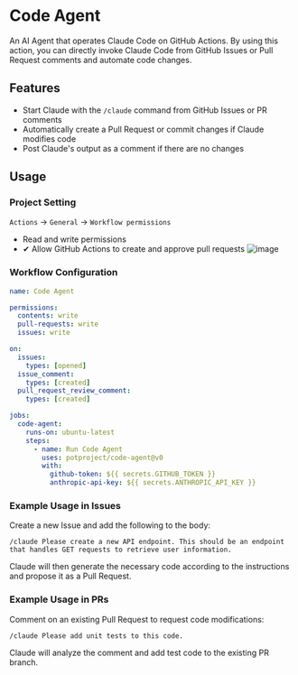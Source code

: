 #  Code Agent

An AI Agent that operates Claude Code on GitHub Actions. By using this action, you can directly invoke Claude Code from GitHub Issues or Pull Request comments and automate code changes.

## Features

- Start Claude with the `/claude` command from GitHub Issues or PR comments
- Automatically create a Pull Request or commit changes if Claude modifies code
- Post Claude's output as a comment if there are no changes

## Usage

### Project Setting
`Actions` -> `General` -> `Workflow permissions`
* Read and write permissions
* ✔ Allow GitHub Actions to create and approve pull requests
![image](https://github.com/user-attachments/assets/e78e60d0-9e16-425e-bcad-264c8f81b878)


### Workflow Configuration

```yaml
name: Code Agent

permissions:
  contents: write
  pull-requests: write
  issues: write

on:
  issues:
    types: [opened]
  issue_comment:
    types: [created]
  pull_request_review_comment:
    types: [created]

jobs:
  code-agent:
    runs-on: ubuntu-latest
    steps:
      - name: Run Code Agent
        uses: potproject/code-agent@v0
        with:
          github-token: ${{ secrets.GITHUB_TOKEN }}
          anthropic-api-key: ${{ secrets.ANTHROPIC_API_KEY }}
```

### Example Usage in Issues

Create a new Issue and add the following to the body:

```
/claude Please create a new API endpoint. This should be an endpoint that handles GET requests to retrieve user information.
```

Claude will then generate the necessary code according to the instructions and propose it as a Pull Request.

### Example Usage in PRs

Comment on an existing Pull Request to request code modifications:

```
/claude Please add unit tests to this code.
```

Claude will analyze the comment and add test code to the existing PR branch.

